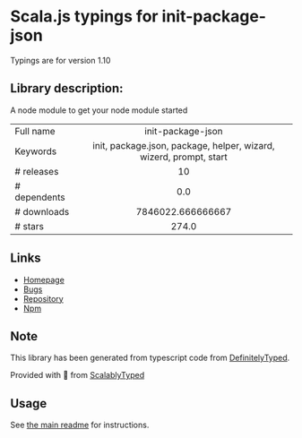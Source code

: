 
# Scala.js typings for init-package-json

Typings are for version 1.10

## Library description:
A node module to get your node module started

|                    |                 |
| ------------------ | :-------------: |
| Full name          | init-package-json |
| Keywords           | init, package.json, package, helper, wizard, wizerd, prompt, start |
| # releases         | 10 |
| # dependents       | 0.0 |
| # downloads        | 7846022.666666667 |
| # stars            | 274.0 |

## Links
- [Homepage](https://github.com/npm/init-package-json#readme)
- [Bugs](https://github.com/npm/init-package-json/issues)
- [Repository](https://github.com/npm/init-package-json)
- [Npm](https://www.npmjs.com/package/init-package-json)
    


## Note
This library has been generated from typescript code from [DefinitelyTyped](https://definitelytyped.org).

Provided with :purple_heart: from [ScalablyTyped](https://github.com/oyvindberg/ScalablyTyped)

## Usage
See [the main readme](../../readme.md) for instructions.


